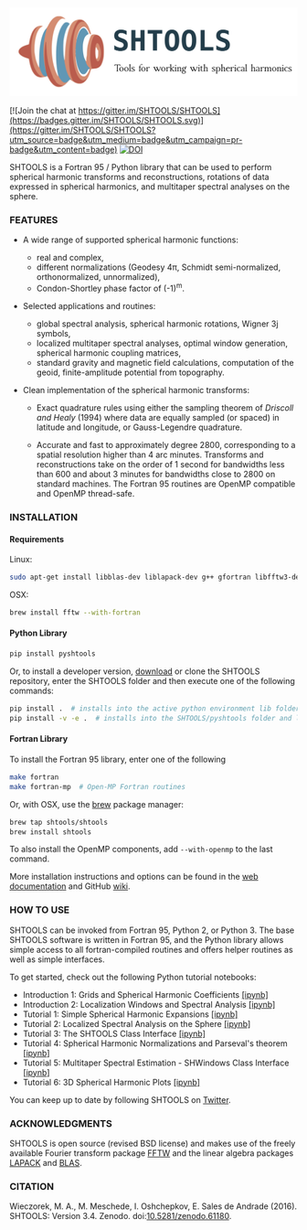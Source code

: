 ![LOGO](misc/logo.png)

[![Join the chat at https://gitter.im/SHTOOLS/SHTOOLS](https://badges.gitter.im/SHTOOLS/SHTOOLS.svg)](https://gitter.im/SHTOOLS/SHTOOLS?utm_source=badge&utm_medium=badge&utm_campaign=pr-badge&utm_content=badge)
[![DOI](https://zenodo.org/badge/doi/10.5281/zenodo.61180.svg)](http://dx.doi.org/10.5281/zenodo.61180)

SHTOOLS is a Fortran 95 / Python library that can be used to perform
spherical harmonic transforms and reconstructions, rotations of data expressed
in spherical harmonics, and multitaper spectral analyses on the sphere.

### FEATURES ###

* A wide range of supported spherical harmonic functions:
   * real and complex,
   * different normalizations (Geodesy 4&pi;, Schmidt semi-normalized, orthonormalized, unnormalized),
   * Condon-Shortley phase factor of (-1)<sup>m</sup>.

* Selected applications and routines:
   * global spectral analysis, spherical harmonic rotations, Wigner 3j symbols,
   * localized multitaper spectral analyses, optimal window generation, spherical harmonic coupling matrices,
   * standard gravity and magnetic field calculations, computation of the geoid, finite-amplitude potential from topography.

* Clean implementation of the spherical harmonic transforms:
  * Exact quadrature rules using either the sampling theorem of *Driscoll and Healy* (1994) where data are equally sampled (or spaced) in latitude and longitude, or Gauss-Legendre quadrature.

  * Accurate and fast to approximately degree 2800, corresponding to a spatial
    resolution higher than 4 arc minutes. Transforms and reconstructions take
    on the order of 1 second for bandwidths less than 600 and about 3 minutes
    for bandwidths close to 2800 on standard machines. The Fortran 95 routines are
    OpenMP compatible and OpenMP thread-safe.

### INSTALLATION ###
#### Requirements ####
Linux:
```bash
sudo apt-get install libblas-dev liblapack-dev g++ gfortran libfftw3-dev tcsh
```
OSX:
```bash
brew install fftw --with-fortran
```

#### Python Library ####
```bash
pip install pyshtools
```
Or, to install a developer version, [download](https://github.com/SHTOOLS/SHTOOLS/zipball/master) or clone the SHTOOLS repository, enter the SHTOOLS folder and then execute one of the following commands:
```bash
pip install .  # installs into the active python environment lib folder
pip install -v -e .  # installs into the SHTOOLS/pyshtools folder and links to the active python environment
```

#### Fortran Library ####
To install the Fortran 95 library, enter one of the following
```bash
make fortran
make fortran-mp  # Open-MP Fortran routines
```

Or, with OSX, use the [brew](http://brew.sh/) package manager:
```bash
brew tap shtools/shtools
brew install shtools
```
To also install the OpenMP components, add ```--with-openmp``` to the last command.

More installation instructions and options can be found in the [web documentation](https://shtools.ipgp.fr) and GitHub 
[wiki](https://github.com/SHTOOLS/SHTOOLS/wiki).


### HOW TO USE ###

SHTOOLS can be invoked from Fortran 95, Python 2, or Python 3. The
base SHTOOLS software is written in Fortran 95, and the Python library allows
simple access to all fortran-compiled routines and offers helper routines as
well as simple interfaces.

To get started, check out the following Python tutorial notebooks:

* Introduction 1: Grids and Spherical Harmonic Coefficients [\[ipynb\]](examples/notebooks/Introduction-1.ipynb)
* Introduction 2: Localization Windows and Spectral Analysis [\[ipynb\]](examples/notebooks/Introduction-2.ipynb)
* Tutorial 1: Simple Spherical Harmonic Expansions [\[ipynb\]](examples/notebooks/tutorial_1.ipynb)
* Tutorial 2: Localized Spectral Analysis on the Sphere [\[ipynb\]](examples/notebooks/tutorial_2.ipynb)
* Tutorial 3: The SHTOOLS Class Interface [\[ipynb\]](examples/notebooks/tutorial_3.ipynb)
* Tutorial 4: Spherical Harmonic Normalizations and Parseval's theorem [\[ipynb\]](examples/notebooks/tutorial_4.ipynb)
* Tutorial 5: Multitaper Spectral Estimation - SHWindows Class Interface [\[ipynb\]](examples/notebooks/tutorial_5.ipynb)
* Tutorial 6: 3D Spherical Harmonic Plots [\[ipynb\]](examples/notebooks/tutorial_6.ipynb)

You can keep up to date by following SHTOOLS on [Twitter](https://twitter.com/SH_tools).

### ACKNOWLEDGMENTS ###
SHTOOLS is open source (revised BSD license) and makes use of the freely
available Fourier transform package
[FFTW](http://www.fftw.org) and the linear algebra packages
[LAPACK](http://www.netlib.org/lapack/) and
[BLAS](http://www.netlib.org/blas/).

### CITATION ###
Wieczorek, M. A., M. Meschede, I. Oshchepkov, E. Sales de Andrade (2016). SHTOOLS: Version 3.4. Zenodo. doi:[10.5281/zenodo.61180](http://dx.doi.org/10.5281/zenodo.61180).
